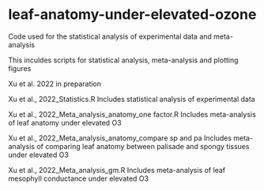 # leaf-anatomy-under-elevated-ozone
Code used for the statistical analysis of experimental data and meta-analysis

This inculdes scripts for statistical analysis, meta-analysis and plotting figures

Xu et al. 2022 in preparation

Xu et al., 2022_Statistics.R Includes statistical analysis of experimental data

Xu et al., 2022_Meta_analysis_anatomy_one factor.R Includes meta-analysis of leaf anatomy under elevated O3

Xu et al., 2022_Meta_analysis_anatomy_compare sp and pa Includes meta-analysis of comparing leaf anatomy between palisade and spongy tissues under elevated O3

Xu et al., 2022_Meta_analysis_gm.R Includes meta-analysis of leaf mesophyll conductance under elevated O3
